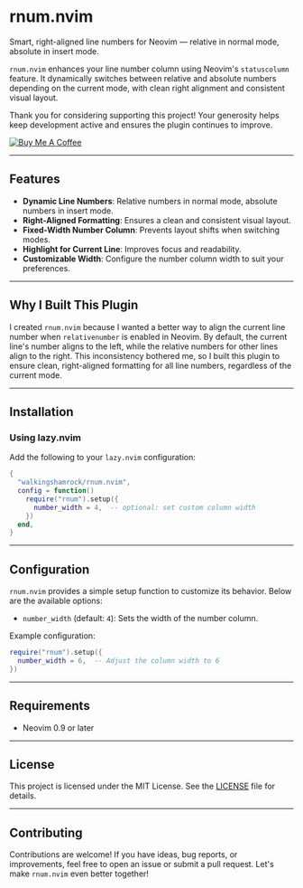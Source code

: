 # rnum.nvim

Smart, right-aligned line numbers for Neovim — relative in normal mode, absolute in insert mode.

`rnum.nvim` enhances your line number column using Neovim's `statuscolumn` feature. It dynamically switches between relative and absolute numbers depending on the current mode, with clean right alignment and consistent visual layout.

Thank you for considering supporting this project! Your generosity helps keep development active and ensures the plugin continues to improve.

[![Buy Me A Coffee](https://img.shields.io/badge/-Buy%20me%20a%20coffee-yellow?style=for-the-badge&logo=buy-me-a-coffee&logoColor=white)](https://www.buymeacoffee.com/walkingshamrock)

---

## Features

- **Dynamic Line Numbers**: Relative numbers in normal mode, absolute numbers in insert mode.
- **Right-Aligned Formatting**: Ensures a clean and consistent visual layout.
- **Fixed-Width Number Column**: Prevents layout shifts when switching modes.
- **Highlight for Current Line**: Improves focus and readability.
- **Customizable Width**: Configure the number column width to suit your preferences.

---

## Why I Built This Plugin

I created `rnum.nvim` because I wanted a better way to align the current line number when `relativenumber` is enabled in Neovim. By default, the current line's number aligns to the left, while the relative numbers for other lines align to the right. This inconsistency bothered me, so I built this plugin to ensure clean, right-aligned formatting for all line numbers, regardless of the current mode.

---

## Installation

### Using lazy.nvim

Add the following to your `lazy.nvim` configuration:

```lua
{
  "walkingshamrock/rnum.nvim",
  config = function()
    require("rnum").setup({
      number_width = 4,  -- optional: set custom column width
    })
  end,
}
```

---

## Configuration

`rnum.nvim` provides a simple setup function to customize its behavior. Below are the available options:

- `number_width` (default: `4`): Sets the width of the number column.

Example configuration:

```lua
require("rnum").setup({
  number_width = 6,  -- Adjust the column width to 6
})
```

---

## Requirements

- Neovim 0.9 or later

---

## License

This project is licensed under the MIT License. See the [LICENSE](./LICENSE) file for details.

---

## Contributing

Contributions are welcome! If you have ideas, bug reports, or improvements, feel free to open an issue or submit a pull request. Let's make `rnum.nvim` even better together!